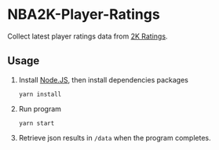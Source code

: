 # NBA2K-Player-Ratings

Collect latest player ratings data from [2K Ratings](https://www.2kratings.com).

## Usage

1. Install [Node.JS](https://nodejs.org), then install dependencies packages

    ```
    yarn install
    ```

2. Run program

    ```
    yarn start
    ```

3. Retrieve json results in `/data` when the program completes.
